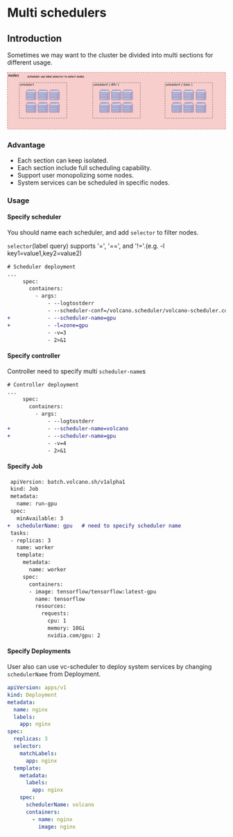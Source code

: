 # Multi schedulers

## Introduction

Sometimes we may want to the cluster be divided into multi sections for different usage.

![multi-scheduler](./images/multi-schedulers.png)

### Advantage
- Each section can keep isolated.
- Each section include full scheduling capability.
- Support user monopolizing some nodes.
- System services can be scheduled in specific nodes.

### Usage

#### Specify scheduler
You should name each scheduler, and add `selector` to filter nodes.

`selector`(label query) supports '=', '==', and '!='.(e.g. -l key1=value1,key2=value2)

```diff
# Scheduler deployment
...
     spec:
       containers:
         - args:
             - --logtostderr
             - --scheduler-conf=/volcano.scheduler/volcano-scheduler.conf
+            - --scheduler-name=gpu
+            - -l=zone=gpu
             - -v=3
             - 2>&1
```

#### Specify controller

Controller need to specify multi `scheduler-name`s

```diff
# Controller deployment
...
     spec:
       containers:
         - args:
             - --logtostderr
+            - --scheduler-name=volcano
+            - --scheduler-name=gpu
             - -v=4
             - 2>&1
```

#### Specify Job

```diff
 apiVersion: batch.volcano.sh/v1alpha1
 kind: Job
 metadata:
   name: run-gpu
 spec:
   minAvailable: 3
+  schedulerName: gpu   # need to specify scheduler name
 tasks:
 - replicas: 3
   name: worker
   template:
     metadata:
       name: worker
     spec:
       containers:
       - image: tensorflow/tensorflow:latest-gpu
         name: tensorflow
         resources:
           requests:
             cpu: 1
             memory: 10Gi
             nvidia.com/gpu: 2
```

#### Specify Deployments

User also can use vc-scheduler to deploy system services by changing `schedulerName` from Deployment.

```yaml
apiVersion: apps/v1
kind: Deployment
metadata:
  name: nginx
  labels:
    app: nginx
spec:
  replicas: 3
  selector:
    matchLabels:
      app: nginx
  template:
    metadata:
      labels:
        app: nginx
    spec:
      schedulerName: volcano
      containers:
        - name: nginx
          image: nginx
```